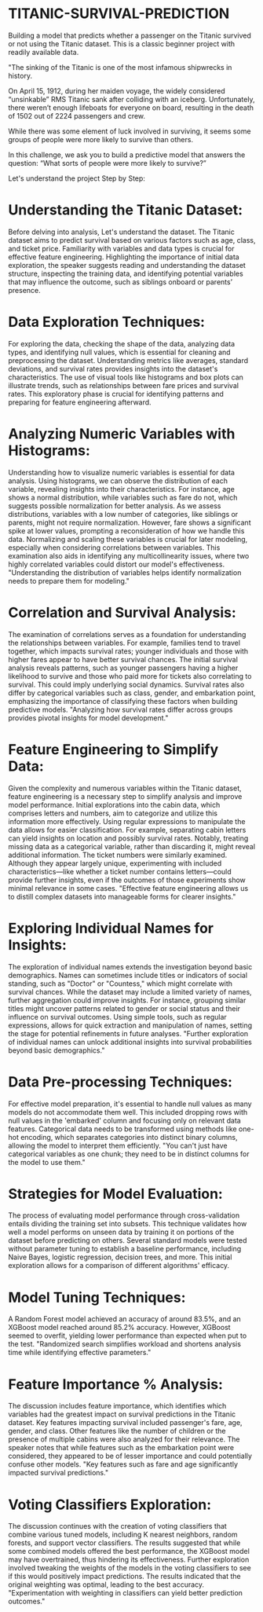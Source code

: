 # TITANIC-SURVIVAL-PREDICTION
Building a model that predicts whether a passenger on the Titanic survived or not using the Titanic dataset. This is a classic beginner project with readily available data.

"The sinking of the Titanic is one of the most infamous shipwrecks in history.

On April 15, 1912, during her maiden voyage, the widely considered “unsinkable” RMS Titanic sank after colliding with an iceberg. Unfortunately, there weren’t enough lifeboats for everyone on board, resulting in the death of 1502 out of 2224 passengers and crew.

While there was some element of luck involved in surviving, it seems some groups of people were more likely to survive than others.

In this challenge, we ask you to build a predictive model that answers the question: “What sorts of people were more likely to survive?”


Let's understand the project Step by Step:

# Understanding the Titanic Dataset:
Before delving into analysis, Let's understand the dataset. The Titanic dataset aims to predict survival based on various factors such as age, class, and ticket price. Familiarity with variables and data types is crucial for effective feature engineering.
Highlighting the importance of initial data exploration, the speaker suggests reading and understanding the dataset structure, inspecting the training data, and identifying potential variables that may influence the outcome, such as siblings onboard or parents’ presence.

# Data Exploration Techniques:
For exploring the data, checking the shape of the data, analyzing data types, and identifying null values, which is essential for cleaning and preprocessing the dataset. Understanding metrics like averages, standard deviations, and survival rates provides insights into the dataset's characteristics.
The use of visual tools like histograms and box plots can illustrate trends, such as relationships between fare prices and survival rates. This exploratory phase is crucial for identifying patterns and preparing for feature engineering afterward.

# Analyzing Numeric Variables with Histograms:
Understanding how to visualize numeric variables is essential for data analysis. Using histograms, we can observe the distribution of each variable, revealing insights into their characteristics. For instance, age shows a normal distribution, while variables such as fare do not, which suggests possible normalization for better analysis.
As we assess distributions, variables with a low number of categories, like siblings or parents, might not require normalization. However, fare shows a significant spike at lower values, prompting a reconsideration of how we handle this data.
Normalizing and scaling these variables is crucial for later modeling, especially when considering correlations between variables. This examination also aids in identifying any multicollinearity issues, where two highly correlated variables could distort our model's effectiveness.
"Understanding the distribution of variables helps identify normalization needs to prepare them for modeling."

# Correlation and Survival Analysis:
The examination of correlations serves as a foundation for understanding the relationships between variables. For example, families tend to travel together, which impacts survival rates; younger individuals and those with higher fares appear to have better survival chances.
The initial survival analysis reveals patterns, such as younger passengers having a higher likelihood to survive and those who paid more for tickets also correlating to survival. This could imply underlying social dynamics.
Survival rates also differ by categorical variables such as class, gender, and embarkation point, emphasizing the importance of classifying these factors when building predictive models.
"Analyzing how survival rates differ across groups provides pivotal insights for model development."

# Feature Engineering to Simplify Data:
Given the complexity and numerous variables within the Titanic dataset, feature engineering is a necessary step to simplify analysis and improve model performance. Initial explorations into the cabin data, which comprises letters and numbers, aim to categorize and utilize this information more effectively.
Using regular expressions to manipulate the data allows for easier classification. For example, separating cabin letters can yield insights on location and possibly survival rates. Notably, treating missing data as a categorical variable, rather than discarding it, might reveal additional information.
The ticket numbers were similarly examined. Although they appear largely unique, experimenting with included characteristics—like whether a ticket number contains letters—could provide further insights, even if the outcomes of those experiments show minimal relevance in some cases.
"Effective feature engineering allows us to distill complex datasets into manageable forms for clearer insights."

# Exploring Individual Names for Insights:
The exploration of individual names extends the investigation beyond basic demographics. Names can sometimes include titles or indicators of social standing, such as "Doctor" or "Countess," which might correlate with survival chances.
While the dataset may include a limited variety of names, further aggregation could improve insights. For instance, grouping similar titles might uncover patterns related to gender or social status and their influence on survival outcomes.
Using simple tools, such as regular expressions, allows for quick extraction and manipulation of names, setting the stage for potential refinements in future analyses.
"Further exploration of individual names can unlock additional insights into survival probabilities beyond basic demographics."

# Data Pre-processing Techniques:
For effective model preparation, it's essential to handle null values as many models do not accommodate them well. This included dropping rows with null values in the 'embarked' column and focusing only on relevant data features.
Categorical data needs to be transformed using methods like one-hot encoding, which separates categories into distinct binary columns, allowing the model to interpret them efficiently.
"You can't just have categorical variables as one chunk; they need to be in distinct columns for the model to use them."

# Strategies for Model Evaluation:
The process of evaluating model performance through cross-validation entails dividing the training set into subsets. This technique validates how well a model performs on unseen data by training it on portions of the dataset before predicting on others.
Several standard models were tested without parameter tuning to establish a baseline performance, including Naive Bayes, logistic regression, decision trees, and more. This initial exploration allows for a comparison of different algorithms' efficacy.

# Model Tuning Techniques:
A Random Forest model achieved an accuracy of around 83.5%, and an XGBoost model reached around 85.2% accuracy. However, XGBoost seemed to overfit, yielding lower performance than expected when put to the test.
"Randomized search simplifies workload and shortens analysis time while identifying effective parameters."

# Feature Importance % Analysis:
The discussion includes feature importance, which identifies which variables had the greatest impact on survival predictions in the Titanic dataset. Key features impacting survival included passenger's fare, age, gender, and class. Other features like the number of children or the presence of multiple cabins were also analyzed for their relevance.
The speaker notes that while features such as the embarkation point were considered, they appeared to be of lesser importance and could potentially confuse other models.
"Key features such as fare and age significantly impacted survival predictions."

# Voting Classifiers Exploration:
The discussion continues with the creation of voting classifiers that combine various tuned models, including K nearest neighbors, random forests, and support vector classifiers. The results suggested that while some combined models offered the best performance, the XGBoost model may have overtrained, thus hindering its effectiveness.
Further exploration involved tweaking the weights of the models in the voting classifiers to see if this would positively impact predictions. The results indicated that the original weighting was optimal, leading to the best accuracy.
"Experimentation with weighting in classifiers can yield better prediction outcomes."
